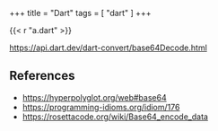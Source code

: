+++
title = "Dart"
tags = [ "dart" ]
+++

{{< r "a.dart" >}}

<https://api.dart.dev/dart-convert/base64Decode.html>

## References

- <https://hyperpolyglot.org/web#base64>
- <https://programming-idioms.org/idiom/176>
- <https://rosettacode.org/wiki/Base64_encode_data>
